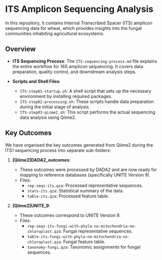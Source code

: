# ITS Amplicon Sequencing Analysis

In this repository, it contains Internal Transcribed Spacer (ITS) amplicon sequencing data for wheat, which provides insights into the fungal communities inhabiting agricultural ecosystems.

## Overview

-   **ITS Sequencing Process**: The  `ITS-sequencing-process.md`  file explains the entire workflow for 16S amplicon sequencing. It covers data preparation, quality control, and downstream analysis steps.
    
-   **Scripts and Shell Files**:
    
    -   `ITS-step01-startup.sh`: A shell script that sets up the necessary environment by installing required packages.
    -   `ITS-step02-processing.sh`: These scripts handle data preparation during the initial stage of analysis.
    -   `ITS-step03-qiime2.sh`: This script performs the actual sequencing data analysis using Qiime2.

## Key Outcomes

We have organised the key outcomes generated from Qiime2 during the ITS1 sequencing process into separate sub-folders:

1.  **[Qiime2]DADA2_outcomes**:
    
    -   These outcomes were processed by DADA2 and are now ready for mapping to reference databases (specifically UNITE Version 9).
    -   Files:
        -   `rep-seqs-its.qza`: Processed representative sequences.
        -   `stats-its.qza`: Statistical summary of the data.
        -   `table-its.qza`: Processed feature table.
2.  **[Qiime2]UNITE_9**:
    
    -   These outcomes correspond to UNITE Version 9.
    -   Files:
        -   `rep-seqs-its-fungi-with-phyla-no-mitochondria-no-chloroplast.qza`: Fungal representative sequences.
        -   `table-its-fungi-with-phyla-no-mitochondria-no-chloroplast.qza`: Fungal feature table.
        -   `taxonomy-fungi.qza`: Taxonomic assignments for fungal sequences.
